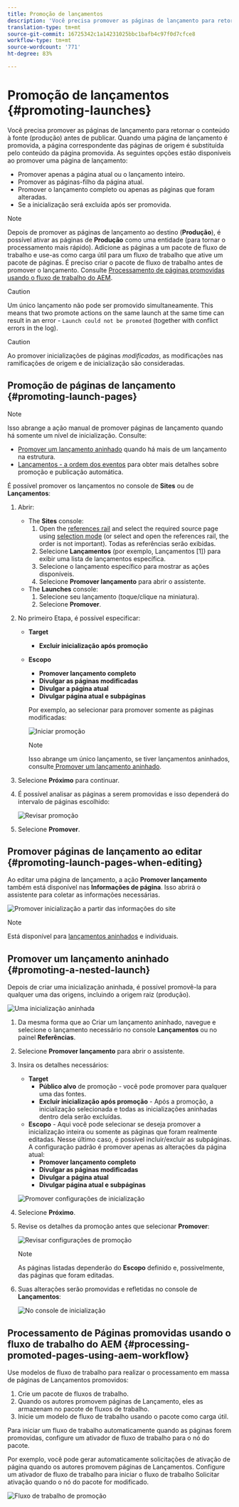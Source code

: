 ```yaml
---
title: Promoção de lançamentos
description: 'Você precisa promover as páginas de lançamento para retornar o conteúdo à fonte (produção) antes de publicar. '
translation-type: tm+mt
source-git-commit: 16725342c1a14231025bbc1bafb4c97f0d7cfce8
workflow-type: tm+mt
source-wordcount: '771'
ht-degree: 83%

---
```



# Promoção de lançamentos {#promoting-launches}

Você precisa promover as páginas de lançamento para retornar o conteúdo à fonte (produção) antes de publicar. Quando uma página de lançamento é promovida, a página correspondente das páginas de origem é substituída pelo conteúdo da página promovida. As seguintes opções estão disponíveis ao promover uma página de lançamento:

* Promover apenas a página atual ou o lançamento inteiro.
* Promover as páginas-filho da página atual.
* Promover o lançamento completo ou apenas as páginas que foram alteradas.
* Se a inicialização será excluída após ser promovida.

>[!NOTE]
>
>Depois de promover as páginas de lançamento ao destino (**Produção**), é possível ativar as páginas de **Produção** como uma entidade (para tornar o processamento mais rápido). Adicione as páginas a um pacote de fluxo de trabalho e use-as como carga útil para um fluxo de trabalho que ative um pacote de páginas. É preciso criar o pacote de fluxo de trabalho antes de promover o lançamento. Consulte [Processamento de páginas promovidas usando o fluxo de trabalho do AEM](#processing-promoted-pages-using-aem-workflow).

>[!CAUTION]
>
>Um único lançamento não pode ser promovido simultaneamente. This means that two promote actions on the same launch at the same time can result in an error - `Launch could not be promoted` (together with conflict errors in the log).

>[!CAUTION]
>
>Ao promover inicializações de páginas *modificadas*, as modificações nas ramificações de origem e de inicialização são consideradas.

## Promoção de páginas de lançamento {#promoting-launch-pages}

>[!NOTE]
>
>Isso abrange a ação manual de promover páginas de lançamento quando há somente um nível de inicialização. Consulte:
>
>* [Promover um lançamento aninhado](#promoting-a-nested-launch) quando há mais de um lançamento na estrutura.
>* [Lançamentos - a ordem dos eventos](/help/sites-cloud/authoring/launches/overview.md#launches-the-order-of-events) para obter mais detalhes sobre promoção e publicação automática.

>



É possível promover os lançamentos no console de **Sites** ou de **Lançamentos**:

1. Abrir:
   * The **Sites** console:
      1. Open the [references rail](/help/sites-cloud/authoring/fundamentals/environment-tools.md#references) and select the required source page using [selection mode](/help/sites-cloud/authoring/getting-started/basic-handling.md) (or select and open the references rail, the order is not important). Todas as referências serão exibidas.
      1. Selecione **Lançamentos** (por exemplo, Lançamentos [1]) para exibir uma lista de lançamentos específica.
      1. Selecione o lançamento específico para mostrar as ações disponíveis.
      1. Selecione **Promover lançamento** para abrir o assistente.
   * The **Launches** console:
      1. Selecione seu lançamento (toque/clique na miniatura).
      1. Selecione **Promover**.
1. No primeiro Etapa, é possível especificar:
   * **Target**
      * **Excluir inicialização após promoção**
   * **Escopo**
      * **Promover lançamento completo**
      * **Divulgar as páginas modificadas**
      * **Divulgar a página atual**
      * **Divulgar página atual e subpáginas**

      Por exemplo, ao selecionar para promover somente as páginas modificadas:

      ![Iniciar promoção](/help/sites-cloud/authoring/assets/launches-promote.png)

      >[!NOTE]
      >
      >Isso abrange um único lançamento, se tiver lançamentos aninhados, consulte[ Promover um lançamento aninhado](#promoting-a-nested-launch).
1. Selecione **Próximo** para continuar.
1. É possível analisar as páginas a serem promovidas e isso dependerá do intervalo de páginas escolhido:

   ![Revisar promoção](/help/sites-cloud/authoring/assets/launches-promote-review.png)

1. Selecione **Promover**.

## Promover páginas de lançamento ao editar {#promoting-launch-pages-when-editing}

Ao editar uma página de lançamento, a ação **Promover lançamento** também está disponível nas **Informações de página**. Isso abrirá o assistente para coletar as informações necessárias.

![Promover inicialização a partir das informações do site](/help/sites-cloud/authoring/assets/launches-promote-page-info.png)

>[!NOTE]
>
>Está disponível para [lançamentos aninhados](#promoting-a-nested-launch) e individuais.

## Promover um lançamento aninhado {#promoting-a-nested-launch}

Depois de criar uma inicialização aninhada, é possível promovê-la para qualquer uma das origens, incluindo a origem raiz (produção).

![Uma inicialização aninhada](/help/sites-cloud/authoring/assets/launches-promoting-nested.png)

1. Da mesma forma que ao Criar um lançamento aninhado, navegue e selecione o lançamento necessário no console **Lançamentos** ou no painel **Referências**.
1. Selecione **Promover lançamento** para abrir o assistente.
1. Insira os detalhes necessários:
   * **Target**
      * **Público alvo** de promoção - você pode promover para qualquer uma das fontes.
      * **Excluir inicialização após promoção** - Após a promoção, a inicialização selecionada e todas as inicializações aninhadas dentro dela serão excluídas.
   * **Escopo** - Aqui você pode selecionar se deseja promover a inicialização inteira ou somente as páginas que foram realmente editadas. Nesse último caso, é possível incluir/excluir as subpáginas. A configuração padrão é promover apenas as alterações da página atual:
      * **Promover lançamento completo**
      * **Divulgar as páginas modificadas**
      * **Divulgar a página atual**
      * **Divulgar página atual e subpáginas**

   ![Promover configurações de inicialização](/help/sites-cloud/authoring/assets/launches-promote-settings.png)

1. Selecione **Próximo**.
1. Revise os detalhes da promoção antes que selecionar **Promover**:

   ![Revisar configurações de promoção](/help/sites-cloud/authoring/assets/launches-promote-review-2.png)

   >[!NOTE]
   >
   >As páginas listadas dependerão do **Escopo** definido e, possivelmente, das páginas que foram editadas.

1. Suas alterações serão promovidas e refletidas no console de **Lançamentos**:

   ![No console de inicialização](/help/sites-cloud/authoring/assets/launches-console.png)

## Processamento de Páginas promovidas usando o fluxo de trabalho do AEM {#processing-promoted-pages-using-aem-workflow}

Use modelos de fluxo de trabalho para realizar o processamento em massa de páginas de Lançamentos promovidos:

1. Crie um pacote de fluxos de trabalho.
1. Quando os autores promovem páginas de Lançamento, eles as armazenam no pacote de fluxos de trabalho.
1. Inicie um modelo de fluxo de trabalho usando o pacote como carga útil.

Para iniciar um fluxo de trabalho automaticamente quando as páginas forem promovidas, configure um ativador de fluxo de trabalho para o nó do pacote. <!--To start a workflow automatically when pages are promoted, [configure a workflow launcher](/help/sites-administering/workflows-starting.md#workflows-launchers) for the package node.-->

Por exemplo, você pode gerar automaticamente solicitações de ativação de página quando os autores promovem páginas de Lançamentos. Configure um ativador de fluxo de trabalho para iniciar o fluxo de trabalho Solicitar ativação quando o nó do pacote for modificado.

![Fluxo de trabalho de promoção](/help/sites-cloud/authoring/assets/launches-create-workflow.png)
